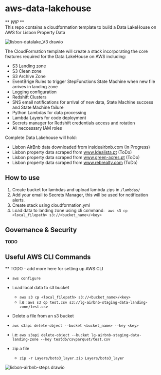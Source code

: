 # aws-data-lakehouse
** *WIP* **  
This repo contains a cloudformation template to build a Data LakeHouse on AWS for Lisbon Property Data

![lisbon-datalake_V3 drawio](https://github.com/LouisYC123/aws-data-lakehouse/assets/97873724/c6dc32de-02e8-4a7b-861a-5f9a877c7b13)



The CloudFormation template will create a stack incorporating the core features required for the Data LakeHouse on AWS including:
- S3 Landing zone
- S3 Clean zone
- S3 Archive Zone
- EventBrige Rules to trigger StepFunctions State Machine when new file arrives in landing zone
- Logging configuration
- Redshift Clusters
- SNS email notifications for arrival of new data, State Machine success and State Machine failure
- Python Lambdas for data processing
- Lambda Layers for code deployment
- Secrets manager for Redshift credentials access and rotation
- All neccessary IAM roles


Complete Data Lakehouse will hold:
 - Lisbon AirBnb data downloaded from insideairbnb.com  (In Progress)
 - Lisbon property data scraped from www.Idealista.pt (ToDo)
 - Lisbon property data scraped from www.green-acres.pt (ToDo)
 - Lisbon property data scraped from www.rebrealty.com (ToDo)


## How to use 
1. Create bucket for lambdas and upload lambda zips in ```/lambdas/```
2. Add your email to Secrets Manager, this will be used for notification alerts.
1. Create stack using cloudformation.yml
3. Load data to landing zone using cli command: ``` aws s3 cp <local_filepath> s3://<bucket_name>/<key>```



## Governance & Security

**TODO**

## Useful AWS CLI Commands
** TODO - add more here for setting up AWS CLI
- ```aws configure```  

- Load local data to s3 bucket
    - ```aws s3 cp <local_filepath> s3://<bucket_name>/<key>```
    - i.e : ```aws s3 cp test.csv s3://lg-airbnb-staging-data-landing-zone/test.csv```

- Delete a file from an s3 bucket
 -  ```aws s3api delete-object --bucket <bucket_name> --key <key>```
 -  i.e: ```aws s3api delete-object --bucket lg-airbnb-staging-data-landing-zone --key testdb/csvparquet/test.csv```

- zip a file
    - ```zip -r Layers/boto3_layer.zip Layers/boto3_layer```



![lisbon-airbnb-steps drawio](https://github.com/LouisYC123/aws-data-lakehouse/assets/97873724/7cb03522-2106-4d9b-8bef-9b6618dc56fb)
